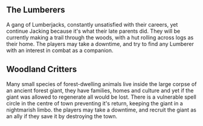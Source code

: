 ## The Lumberers

A gang of Lumberjacks, constantly unsatisfied with their careers, yet continue Jacking because it's what their late parents did. They will be currently making a trail through the woods, with a hut rolling across logs as their home. The players may take a downtime, and try to find any Lumberer with an interest in combat as a companion.

## Woodland Critters

Many small species of forest-dwelling animals live inside the large corpse of an ancient forest giant, they have families, homes and culture and yet if the giant was allowed to regenerate all would be lost. There is a vulnerable spell circle in the centre of town preventing it's return, keeping the giant in a nightmarish limbo. the players may take a downtime, and recruit the giant as an ally if they save it by destroying the town.